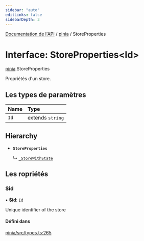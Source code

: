 ```yaml
---
sidebar: "auto"
editLinks: false
sidebarDepth: 3
---
```


[Documentation de l'API](../index.md) / [pinia](../modules/pinia.md) / StoreProperties

# Interface: StoreProperties<Id\>

[pinia](../modules/pinia.md).StoreProperties

Propriétés d'un store.

## Les types de paramètres

| Name | Type |
| :------ | :------ |
| `Id` | extends `string` |

## Hierarchy

- **`StoreProperties`**

  ↳ [`_StoreWithState`](pinia._StoreWithState.md)

## Les ropriétés

### $id

• **$id**: `Id`

Unique identifier of the store

#### Défini dans

[pinia/src/types.ts:265](https://github.com/posva/pinia/blob/46c50b2/packages/pinia/src/types.ts#L265)
